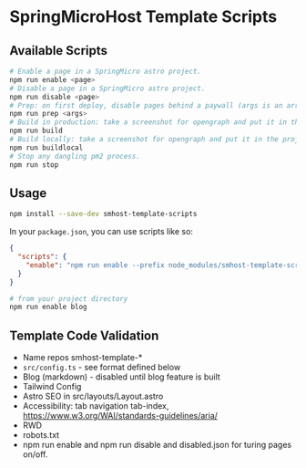 # SpringMicroHost Template Scripts

## Available Scripts

```bash
# Enable a page in a SpringMicro astro project.
npm run enable <page>
# Disable a page in a SpringMicro astro project.
npm run disable <page>
# Prep: on first deploy, disable pages behind a paywall (args is an array of pages to disable, example: "npm run prep blog contact" disables blog and contact pages).
npm run prep <args>
# Build in production: take a screenshot for opengraph and put it in the project's public directory. Uses pm2.
npm run build
# Build locally: take a screenshot for opengraph and put it in the project's dist directory. Uses pm2.
npm run buildlocal
# Stop any dangling pm2 process.
npm run stop
```

## Usage

```bash
npm install --save-dev smhost-template-scripts
```

In your `package.json`, you can use scripts like so:

```json
{
  "scripts": {
    "enable": "npm run enable --prefix node_modules/smhost-template-scripts"
  }
}
```

```bash
# from your project directory
npm run enable blog
```

## Template Code Validation

- Name repos smhost-template-\*
- `src/config.ts` - see format defined below
- Blog (markdown) - disabled until blog feature is built
- Tailwind Config
- Astro SEO in src/layouts/Layout.astro
- Accessibility: tab navigation tab-index, https://www.w3.org/WAI/standards-guidelines/aria/
- RWD
- robots.txt
- npm run enable and npm run disable and disabled.json for turing pages on/off.
